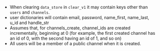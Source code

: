 - When clearing `data_store` in `clear_v1` it may contain keys other than `users` and `channels`.
- user dictionaries will contain email, password, name_first, name_last, u_id and handle_str
- Assumes that, for channels_create, channel_ids are created incrementally, beginning at 0 (for example, the first created channel has an id of 0, with the second having an id of 1, and so on)
- All users will be a member of a public channel when it is created.
